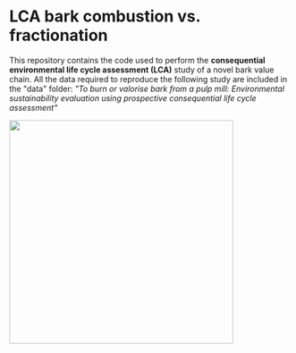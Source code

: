# LCA bark combustion vs. fractionation

This repository contains the code used to perform the **consequential environmental life cycle assessment (LCA)** study of a novel bark value chain. All the data required to reproduce the following study are included in the "data" folder: 
*"To burn or valorise bark from a pulp mill: Environmental sustainability evaluation using prospective consequential life cycle assessment"*

<img src="[https://your-image-url.type](https://github.com/leabrd/lcabark/assets/52202023/f5317f6a-7876-4174-8f34-0c694b8fdfed)" width="400" height="400">

